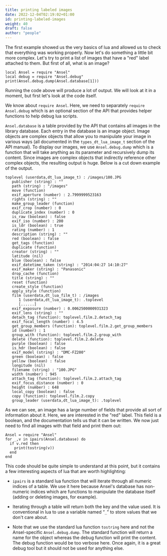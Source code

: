 ```yaml
---
title: printing labeled images
date: 2022-12-04T02:19:02+01:00
id: printing-labeled-images
weight: 40
draft: false
author: "people"
---
```


The first example showed us the very basics of lua and allowed us to check that everything was working properly. Now let's do something a little bit more complex. Let's try to print a list of images that have a "red" label attached to them. But first of all, what is an image?

```
local Ansel = require "Ansel"
local debug = require "Ansel.debug"
print(Ansel.debug.dump(Ansel.database[1]))
```

Running the code above will produce a lot of output. We will look at it in a moment, but first let's look at the code itself.

We know about `require Ansel`. Here, we need to separately `require Ansel.debug` which is an optional section of the API that provides helper functions to help debug lua scripts.

`Ansel.database` is a table provided by the API that contains all images in the library database. Each entry in the database is an image object. Image objects are complex objects that allow you to manipulate your image in various ways (all documented in the `types_dt_lua_image_t` section of the API manual). To display our images, we use `Ansel.debug.dump` which is a function that will take anything as its parameter and recursively dump its content. Since images are complex objects that indirectly reference other complex objects, the resulting output is huge. Below is a cut down example of the output.

```
toplevel (userdata,dt_lua_image_t) : /images/100.JPG
   publisher (string) : ""
   path (string) : "/images"
   move (function)
   exif_aperture (number) : 2.7999999523163
   rights (string) : ""
   make_group_leader (function)
   exif_crop (number) : 0
   duplicate_index (number) : 0
   is_raw (boolean) : false
   exif_iso (number) : 200
   is_ldr (boolean) : true
   rating (number) : 1
   description (string) : ""
   red (boolean) : false
   get_tags (function)
   duplicate (function)
   creator (string) : ""
   latitude (nil)
   blue (boolean) : false
   exif_datetime_taken (string) : "2014:04:27 14:10:27"
   exif_maker (string) : "Panasonic"
   drop_cache (function)
   title (string) : ""
   reset (function)
   create_style (function)
   apply_style (function)
   film (userdata,dt_lua_film_t) : /images
      1 (userdata,dt_lua_image_t): .toplevel
      [......]
   exif_exposure (number) : 0.0062500000931323
   exif_lens (string) : ""
   detach_tag (function): toplevel.film.2.detach_tag
   exif_focal_length (number) : 4.5
   get_group_members (function): toplevel.film.2.get_group_members
   id (number) : 1
   group_with (function): toplevel.film.2.group_with
   delete (function): toplevel.film.2.delete
   purple (boolean) : false
   is_hdr (boolean) : false
   exif_model (string) : "DMC-FZ200"
   green (boolean) : false
   yellow (boolean) : false
   longitude (nil)
   filename (string) : "100.JPG"
   width (number) : 945
   attach_tag (function): toplevel.film.2.attach_tag
   exif_focus_distance (number) : 0
   height (number) : 648
   local_copy (boolean) : false
   copy (function): toplevel.film.2.copy
   group_leader (userdata,dt_lua_image_t): .toplevel
```

As we can see, an image has a large number of fields that provide all sort of information about it. Here, we are interested in the "red" label. This field is a boolean, and the documentation tells us that it can be written. We now just need to find all images with that field and print them out:

```
Ansel = require "Ansel"
for _,v in ipairs(Ansel.database) do
  if v.red then
    print(tostring(v))
  end
end
```

This code should be quite simple to understand at this point, but it contains a few interesting aspects of lua that are worth highlighting:

- `ipairs` is a standard lua function that will iterate through all numeric indices of a table. We use it here because Ansel's database has non-numeric indices which are functions to manipulate the database itself (adding or deleting images, for example).

- Iterating through a table will return both the key and the value used. It is conventional in lua to use a variable named “`_`” to store values that we don't care about.

- Note that we use the standard lua function `tostring` here and not the Ansel-specific `Ansel.debug.dump`. The standard function will return a name for the object whereas the debug function will print the content. The debug function would be too verbose here. Once again, it is a great debug tool but it should not be used for anything else.
